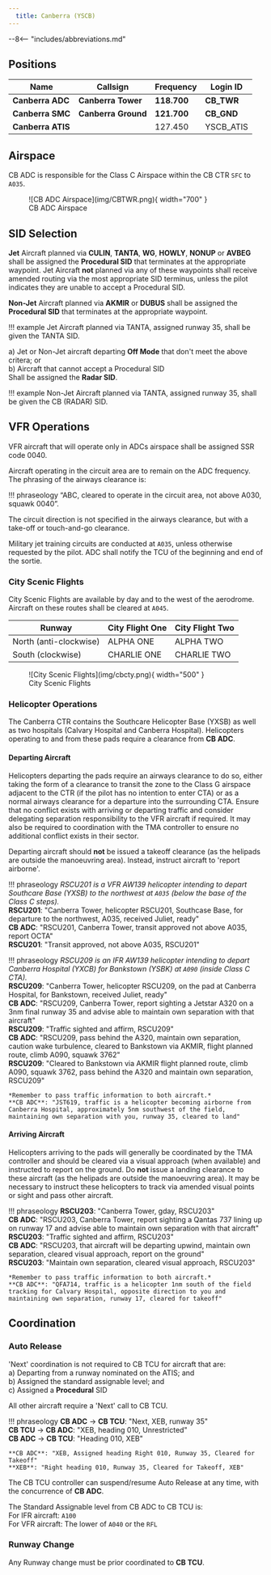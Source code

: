 ```yaml
---
  title: Canberra (YSCB)
---
```


--8<-- "includes/abbreviations.md"

## Positions
| Name               | Callsign       | Frequency        | Login ID                         |
| ------------------ | -------------- | ---------------- | ---------------------------------------- |
| **Canberra ADC**    | **Canberra Tower**   | **118.700**          | **CB_TWR**                                   |
| **Canberra SMC**    | **Canberra Ground**  | **121.700**          | **CB_GND**                                   |
| **Canberra ATIS**        |                | 127.450         | YSCB_ATIS                                |

## Airspace
CB ADC is responsible for the Class C Airspace within the CB CTR `SFC` to `A035`.

<figure markdown>
![CB ADC Airspace](img/CBTWR.png){ width="700" }
  <figcaption>CB ADC Airspace</figcaption>
</figure>

## SID Selection
**Jet** Aircraft planned via **CULIN**, **TANTA**, **WG**, **HOWLY**, **NONUP** or **AVBEG** shall be assigned the **Procedural SID** that terminates at the appropriate waypoint. Jet Aircraft **not** planned via any of these waypoints shall receive amended routing via the most appropriate SID terminus, unless the pilot indicates they are unable to accept a Procedural SID.

**Non-Jet** Aircraft planned via **AKMIR** or **DUBUS** shall be assigned the **Procedural SID** that terminates at the appropriate waypoint.

!!! example
    Jet Aircraft planned via TANTA, assigned runway 35, shall be given the TANTA SID.

a) Jet or Non-Jet aircraft departing **Off Mode** that don't meet the above critera; or   
b) Aircraft that cannot accept a Procedural SID  
Shall be assigned the **Radar SID**.

!!! example
    Non-Jet Aircraft planned via TANTA, assigned runway 35, shall be given the CB (RADAR) SID.

## VFR Operations
VFR aircraft that will operate only in ADCs airspace shall be assigned SSR code 0040.

Aircraft operating in the circuit area are to remain on the ADC frequency. The phrasing of the airways clearance is:

!!! phraseology
    “ABC, cleared to operate in the circuit area, not above A030, squawk 0040”.

The circuit direction is not specified in the airways clearance, but with a take-off or touch-and-go clearance.

Military jet training circuits are conducted at `A035`, unless otherwise requested by the pilot. ADC shall notify the TCU of the beginning and end of the sortie.

### City Scenic Flights
City Scenic Flights are available by day and to the west of the aerodrome. Aircraft on these routes shall be cleared at `A045`.

| Runway              | City Flight One      | City Flight Two       |
| ------------------ | -------------- | ---------------- | 
| North (anti-clockwise)    | ALPHA ONE   | ALPHA TWO         | 
| South (clockwise)  | CHARLIE ONE  | CHARLIE TWO          | 

<figure markdown>
![City Scenic Flights](img/cbcty.png){ width="500" }
  <figcaption>City Scenic Flights</figcaption>
</figure>

### Helicopter Operations
The Canberra CTR contains the Southcare Helicopter Base (YXSB) as well as two hospitals (Calvary Hospital and Canberra Hospital). Helicopters operating to and from these pads require a clearance from **CB ADC**.

#### Departing Aircraft
Helicopters departing the pads require an airways clearance to do so, either taking the form of a clearance to transit the zone to the Class G airspace adjacent to the CTR (if the pilot has no intention to enter CTA) or as a normal airways clearance for a departure into the surrounding CTA. Ensure that no conflict exists with arriving or departing traffic and consider delegating separation responsibility to the VFR aircraft if required. It may also be required to coordination with the TMA controller to ensure no additional conflict exists in their sector.

Departing aircraft should **not** be issued a takeoff clearance (as the helipads are outside the manoeuvring area). Instead, instruct aircraft to 'report airborne'.

!!! phraseology
    *RSCU201 is a VFR AW139 helicopter intending to depart Southcare Base (YXSB) to the northwest at `A035` (below the base of the Class C steps).*  
    **RSCU201**: "Canberra Tower, helicopter RSCU201, Southcase Base, for departure to the northwest, A035, received Juliet, ready"  
    **CB ADC**: "RSCU201, Canberra Tower, transit approved not above A035, report OCTA"  
    **RSCU201**: "Transit approved, not above A035, RSCU201"

!!! phraseology
    *RSCU209 is an IFR AW139 helicopter intending to depart Canberra Hospital (YXCB) for Bankstown (YSBK) at `A090` (inside Class C CTA).*  
    **RSCU209**: "Canberra Tower, helicopter RSCU209, on the pad at Canberra Hospital, for Bankstown, received Juliet, ready"  
    **CB ADC**: "RSCU209, Canberra Tower, report sighting a Jetstar A320 on a 3nm final runway 35 and advise able to maintain own separation with that aircraft"  
    **RSCU209**: "Traffic sighted and affirm, RSCU209"  
    **CB ADC**: "RSCU209, pass behind the A320, maintain own separation, caution wake turbulence, cleared to Bankstown via AKMIR, flight planned route, climb A090, squawk 3762"  
    **RSCU209**: "Cleared to Bankstown via AKMIR flight planned route, climb A090, squawk 3762, pass behind the A320 and maintain own separation, RSCU209"  

    *Remember to pass traffic information to both aircraft.*  
    **CB ADC**: "JST619, traffic is a helicopter becoming airborne from Canberra Hospital, approximately 5nm southwest of the field, maintaining own separation with you, runway 35, cleared to land"  

#### Arriving Aircraft
Helicopters arriving to the pads will generally be coordinated by the TMA controller and should be cleared via a visual approach (when available) and instructed to report on the ground. Do **not** issue a landing clearance to these aircraft (as the helipads are outside the manoeuvring area). It may be necessary to instruct these helicopters to track via amended visual points or sight and pass other aircraft.

!!! phraseology
    **RSCU203**: "Canberra Tower, gday, RSCU203"  
    **CB ADC**: "RSCU203, Canberra Tower, report sighting a Qantas 737 lining up on runway 17 and advise able to maintain own separation with that aircraft"  
    **RSCU203**: "Traffic sighted and affirm, RSCU203"  
    **CB ADC**: "RSCU203, that aircraft will be departing upwind, maintain own separation, cleared visual approach, report on the ground"  
    **RSCU203**: "Maintain own separation, cleared visual approach, RSCU203"  

    *Remember to pass traffic information to both aircraft.*  
    **CB ADC**: "QFA714, traffic is a helicopter 1nm south of the field tracking for Calvary Hospital, opposite direction to you and maintaining own separation, runway 17, cleared for takeoff"

## Coordination
### Auto Release
'Next' coordination is not required to CB TCU for aircraft that are:   
  a) Departing from a runway nominated on the ATIS; and  
  b) Assigned the standard assignable level; and  
  c) Assigned a **Procedural** SID

All other aircraft require a 'Next' call to CB TCU.

!!! phraseology
    <span class="hotline">**CB ADC** -> **CB TCU**</span>: "Next, XEB, runway 35"  
    <span class="hotline">**CB TCU** -> **CB ADC**</span>: "XEB, heading 010, Unrestricted"  
    <span class="hotline">**CB ADC** -> **CB TCU**</span>: "Heading 010, XEB"

    **CB ADC**: "XEB, Assigned heading Right 010, Runway 35, Cleared for Takeoff"  
    **XEB**: "Right heading 010, Runway 35, Cleared for Takeoff, XEB"

The CB TCU controller can suspend/resume Auto Release at any time, with the concurrence of **CB ADC**.

The Standard Assignable level from CB ADC to CB TCU is:  
For IFR aircraft: `A100`  
For VFR aircraft: The lower of `A040` or the `RFL`

### Runway Change
Any Runway change must be prior coordinated to **CB TCU**.